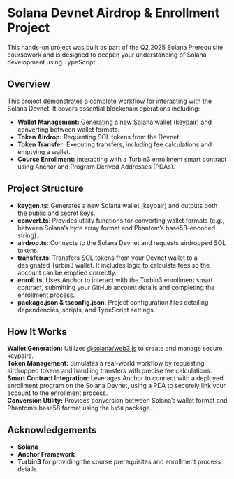 # Solana Devnet Airdrop & Enrollment Project

This hands-on project was built as part of the Q2 2025 Solana Prerequisite coursework and is designed to deepen your understanding of Solana development using TypeScript.

## Overview

This project demonstrates a complete workflow for interacting with the Solana Devnet. It covers essential blockchain operations including:

- **Wallet Management:** Generating a new Solana wallet (keypair) and converting between wallet formats.  
- **Token Airdrop:** Requesting SOL tokens from the Devnet.  
- **Token Transfer:** Executing transfers, including fee calculations and emptying a wallet.  
- **Course Enrollment:** Interacting with a Turbin3 enrollment smart contract using Anchor and Program Derived Addresses (PDAs).

## Project Structure

- **keygen.ts**: Generates a new Solana wallet (keypair) and outputs both the public and secret keys.  
- **convert.ts**: Provides utility functions for converting wallet formats (e.g., between Solana’s byte array format and Phantom’s base58-encoded string).  
- **airdrop.ts**: Connects to the Solana Devnet and requests airdropped SOL tokens.  
- **transfer.ts**: Transfers SOL tokens from your Devnet wallet to a designated Turbin3 wallet. It includes logic to calculate fees so the account can be emptied correctly.  
- **enroll.ts**: Uses Anchor to interact with the Turbin3 enrollment smart contract, submitting your GitHub account details and completing the enrollment process.  
- **package.json & tsconfig.json**: Project configuration files detailing dependencies, scripts, and TypeScript settings.

## How It Works

**Wallet Generation:** Utilizes [@solana/web3.js](https://github.com/solana-labs/solana-web3.js) to create and manage secure keypairs.  
**Token Management:** Simulates a real-world workflow by requesting airdropped tokens and handling transfers with precise fee calculations.  
**Smart Contract Integration:** Leverages Anchor to connect with a deployed enrollment program on the Solana Devnet, using a PDA to securely link your account to the enrollment process.  
**Conversion Utility:** Provides conversion between Solana’s wallet format and Phantom’s base58 format using the `bs58` package.

## Acknowledgements

- **Solana**
- **Anchor Framework**  
- **Turbin3** for providing the course prerequisites and enrollment process details.
